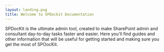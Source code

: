 ```yaml
---
layout: landing.pug
title: Welcome to SPDockit Documentation 
---
```


SPDocKit is the ultimate admin tool, created to make SharePoint admin and consultant day-to-day tasks faster and easier. 
Here you'll find guides and other information that will be useful for getting started and making sure you get the most of SPOocKit.
